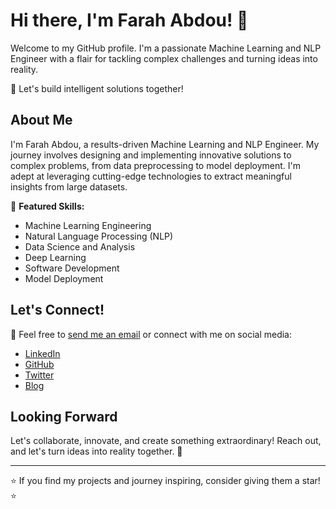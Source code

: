 <!-- Your Name's GitHub Profile README -->

# Hi there, I'm Farah Abdou! 👋

Welcome to my GitHub profile. I'm a passionate Machine Learning and NLP Engineer with a flair for tackling complex challenges and turning ideas into reality.

🚀 Let's build intelligent solutions together!

## About Me

I'm Farah Abdou, a results-driven Machine Learning and NLP Engineer. My journey involves designing and implementing innovative solutions to complex problems, from data preprocessing to model deployment. I'm adept at leveraging cutting-edge technologies to extract meaningful insights from large datasets.

🌟 **Featured Skills:**
- Machine Learning Engineering
- Natural Language Processing (NLP)
- Data Science and Analysis
- Deep Learning
- Software Development
- Model Deployment

## Let's Connect!

📧 Feel free to [send me an email](mailto:faraahabdou@gmail.com) or connect with me on social media:

- [LinkedIn](https://www.linkedin.com/in/farah-m-abdou-1a8a31222)
- [GitHub](https://www.github.com/FarahAbdo)
- [Twitter](https://www.twitter.com/FaraahCodes)
- [Blog](https://farahabdou.hashnode.dev/)

## Looking Forward

Let's collaborate, innovate, and create something extraordinary! Reach out, and let's turn ideas into reality together. 🚀

---

⭐️ If you find my projects and journey inspiring, consider giving them a star! ⭐️
